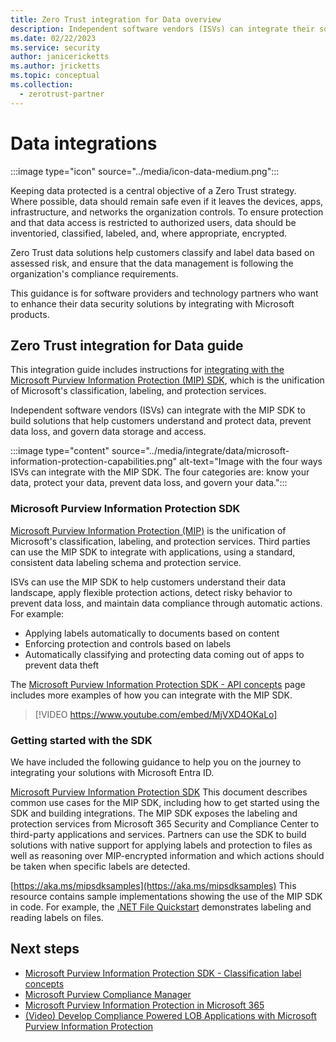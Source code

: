 ```yaml
---
title: Zero Trust integration for Data overview
description: Independent software vendors (ISVs) can integrate their solutions with Microsoft Purview Information Protection SDK to help customers adopt a Zero Trust model and keep their organizations secure.
ms.date: 02/22/2023
ms.service: security
author: janicericketts
ms.author: jricketts
ms.topic: conceptual
ms.collection:
  - zerotrust-partner
---
```


# Data integrations

:::image type="icon" source="../media/icon-data-medium.png":::

Keeping data protected is a central objective of a Zero Trust strategy. Where possible, data should remain safe even if it leaves the devices, apps, infrastructure, and networks the organization controls. To ensure protection and that data access is restricted to authorized users, data should be inventoried, classified, labeled, and, where appropriate, encrypted.

Zero Trust data solutions help customers classify and label data based on assessed risk, and ensure that the data management is following the organization's compliance requirements.

This guidance is for software providers and technology partners who want to enhance their data security solutions by integrating with Microsoft products.

## Zero Trust integration for Data guide

This integration guide includes instructions for [integrating with the Microsoft Purview Information Protection (MIP) SDK](#microsoft-information-protection-sdk), which is the unification of Microsoft's classification, labeling, and protection services.

Independent software vendors (ISVs) can integrate with the MIP SDK to build solutions that help customers understand and protect data, prevent data loss, and govern data storage and access.

:::image type="content" source="../media/integrate/data/microsoft-information-protection-capabilities.png" alt-text="Image with the four ways ISVs can integrate with the MIP SDK. The four categories are: know your data, protect your data, prevent data loss, and govern your data.":::

### Microsoft Purview Information Protection SDK

[Microsoft Purview Information Protection (MIP)](/information-protection/develop/overview) is the unification of Microsoft's classification, labeling, and protection services. Third parties can use the MIP SDK to integrate with applications, using a standard, consistent data labeling schema and protection service.

ISVs can use the MIP SDK to help customers understand their data landscape, apply flexible protection actions, detect risky behavior to prevent data loss, and maintain data compliance through automatic actions. For example:

- Applying labels automatically to documents based on content
- Enforcing protection and controls based on labels
- Automatically classifying and protecting data coming out of apps to prevent data theft

The [Microsoft Purview Information Protection SDK - API concepts](/information-protection/develop/concept-apis-use-cases) page includes more examples of how you can integrate with the MIP SDK.

> [!VIDEO https://www.youtube.com/embed/MjVXD4OKaLo]

### Getting started with the SDK

We have included the following guidance to help you on the journey to integrating your solutions with Microsoft Entra ID.

[Microsoft Purview Information Protection SDK](/information-protection/develop/overview#microsoft-information-protection-sdk)
This document describes common use cases for the MIP SDK, including how to get started using the SDK and building integrations. The MIP SDK exposes the labeling and protection services from Microsoft 365 Security and Compliance Center to third-party applications and services. Partners can use the SDK to build solutions with native support for applying labels and protection to files as well as reasoning over MIP-encrypted information and which actions should be taken when specific labels are detected.

[https://aka.ms/mipsdksamples](https://aka.ms/mipsdksamples)
This resource contains sample implementations showing the use of the MIP SDK in code. For example, the [.NET File Quickstart](/samples/azure-samples/mipsdk-dotnet-file-quickstart/mipsdk-file-dotnet-quickstart/) demonstrates labeling and reading labels on files.

## Next steps

- [Microsoft Purview Information Protection SDK - Classification label concepts](/information-protection/develop/concept-classification-labels)
- [Microsoft Purview Compliance Manager](/microsoft-365/compliance/compliance-manager)
- [Microsoft Purview Information Protection in Microsoft 365](/microsoft-365/compliance/information-protection)
- [(Video) Develop Compliance Powered LOB Applications with Microsoft Purview Information Protection](https://www.youtube.com/watch?v=DS_xN-dspKI)
